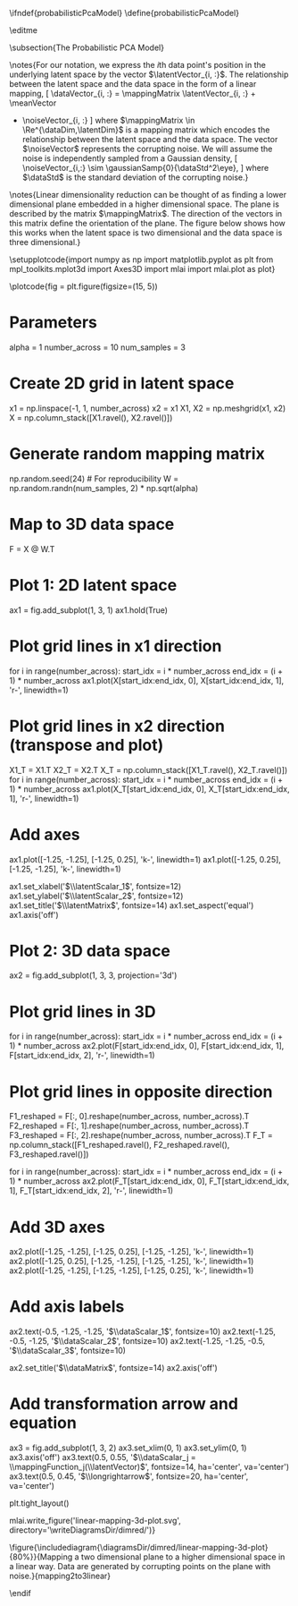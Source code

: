 \ifndef{probabilisticPcaModel}
\define{probabilisticPcaModel}

\editme

\subsection{The Probabilistic PCA Model}

\notes{For our notation, we express the $i$th data point's position in the
underlying latent space by the vector $\latentVector_{i, :}$. The
relationship between the latent space and the data space in the form
of a linear mapping,
\[
\dataVector_{i, :} = \mappingMatrix \latentVector_{i, :} + \meanVector
+ \noiseVector_{i, :}
\]
where $\mappingMatrix \in \Re^{\dataDim,\latentDim}$ is a mapping
matrix which encodes the relationship between the latent space and the
data space. The vector $\noiseVector$ represents the corrupting
noise. We will assume the noise is independently sampled from a
Gaussian density,
\[
\noiseVector_{i,:} \sim \gaussianSamp{0}{\dataStd^2\eye},
\]
where $\dataStd$ is the standard deviation of the corrupting noise.}

\notes{Linear dimensionality reduction can be thought of as finding a lower
dimensional plane embedded in a higher dimensional space. The plane is
described by the matrix $\mappingMatrix$. The direction of the vectors
in this matrix define the orientation of the
plane. The figure below shows how this works when
the latent space is two dimensional and the data space is three
dimensional.}

\setupplotcode{import numpy as np
import matplotlib.pyplot as plt
from mpl_toolkits.mplot3d import Axes3D
import mlai
import mlai.plot as plot}

\plotcode{fig = plt.figure(figsize=(15, 5))

# Parameters
alpha = 1
number_across = 10
num_samples = 3

# Create 2D grid in latent space
x1 = np.linspace(-1, 1, number_across)
x2 = x1
X1, X2 = np.meshgrid(x1, x2)
X = np.column_stack([X1.ravel(), X2.ravel()])

# Generate random mapping matrix
np.random.seed(24)  # For reproducibility
W = np.random.randn(num_samples, 2) * np.sqrt(alpha)

# Map to 3D data space
F = X @ W.T

# Plot 1: 2D latent space
ax1 = fig.add_subplot(1, 3, 1)
ax1.hold(True)

# Plot grid lines in x1 direction
for i in range(number_across):
    start_idx = i * number_across
    end_idx = (i + 1) * number_across
    ax1.plot(X[start_idx:end_idx, 0], X[start_idx:end_idx, 1], 'r-', linewidth=1)

# Plot grid lines in x2 direction (transpose and plot)
X1_T = X1.T
X2_T = X2.T
X_T = np.column_stack([X1_T.ravel(), X2_T.ravel()])
for i in range(number_across):
    start_idx = i * number_across
    end_idx = (i + 1) * number_across
    ax1.plot(X_T[start_idx:end_idx, 0], X_T[start_idx:end_idx, 1], 'r-', linewidth=1)

# Add axes
ax1.plot([-1.25, -1.25], [-1.25, 0.25], 'k-', linewidth=1)
ax1.plot([-1.25, 0.25], [-1.25, -1.25], 'k-', linewidth=1)

ax1.set_xlabel('$\\latentScalar_1$', fontsize=12)
ax1.set_ylabel('$\\latentScalar_2$', fontsize=12)
ax1.set_title('$\\latentMatrix$', fontsize=14)
ax1.set_aspect('equal')
ax1.axis('off')

# Plot 2: 3D data space
ax2 = fig.add_subplot(1, 3, 3, projection='3d')

# Plot grid lines in 3D
for i in range(number_across):
    start_idx = i * number_across
    end_idx = (i + 1) * number_across
    ax2.plot(F[start_idx:end_idx, 0], F[start_idx:end_idx, 1], F[start_idx:end_idx, 2], 'r-', linewidth=1)

# Plot grid lines in opposite direction
F1_reshaped = F[:, 0].reshape(number_across, number_across).T
F2_reshaped = F[:, 1].reshape(number_across, number_across).T
F3_reshaped = F[:, 2].reshape(number_across, number_across).T
F_T = np.column_stack([F1_reshaped.ravel(), F2_reshaped.ravel(), F3_reshaped.ravel()])

for i in range(number_across):
    start_idx = i * number_across
    end_idx = (i + 1) * number_across
    ax2.plot(F_T[start_idx:end_idx, 0], F_T[start_idx:end_idx, 1], F_T[start_idx:end_idx, 2], 'r-', linewidth=1)

# Add 3D axes
ax2.plot([-1.25, -1.25], [-1.25, 0.25], [-1.25, -1.25], 'k-', linewidth=1)
ax2.plot([-1.25, 0.25], [-1.25, -1.25], [-1.25, -1.25], 'k-', linewidth=1)
ax2.plot([-1.25, -1.25], [-1.25, -1.25], [-1.25, 0.25], 'k-', linewidth=1)

# Add axis labels
ax2.text(-0.5, -1.25, -1.25, '$\\dataScalar_1$', fontsize=10)
ax2.text(-1.25, -0.5, -1.25, '$\\dataScalar_2$', fontsize=10)
ax2.text(-1.25, -1.25, -0.5, '$\\dataScalar_3$', fontsize=10)

ax2.set_title('$\\dataMatrix$', fontsize=14)
ax2.axis('off')

# Add transformation arrow and equation
ax3 = fig.add_subplot(1, 3, 2)
ax3.set_xlim(0, 1)
ax3.set_ylim(0, 1)
ax3.axis('off')
ax3.text(0.5, 0.55, '$\\dataScalar_j = \\mappingFunction_j(\\latentVector)$', 
         fontsize=14, ha='center', va='center')
ax3.text(0.5, 0.45, '$\\longrightarrow$', fontsize=20, ha='center', va='center')

plt.tight_layout()

mlai.write_figure('linear-mapping-3d-plot.svg', directory='\writeDiagramsDir/dimred/')}

\figure{\includediagram{\diagramsDir/dimred/linear-mapping-3d-plot}{80%}}{Mapping a two dimensional plane to a higher dimensional
space in a linear way. Data are generated by corrupting points on
the plane with noise.}{mapping2to3linear}

\endif
